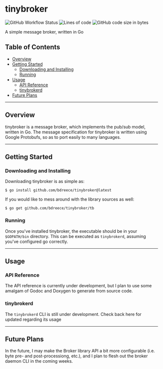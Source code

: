 # tinybroker

![GitHub Workflow Status](https://img.shields.io/github/workflow/status/bdreece/tinybroker/Go)
![Lines of code](https://img.shields.io/tokei/lines/github/bdreece/tinybroker)
![GitHub code size in bytes](https://img.shields.io/github/languages/code-size/bdreece/tinybroker)

A simple message broker, written in Go

## Table of Contents

- [Overview](#overview)
- [Getting Started](#getting-started)
  - [Downloading and Installing](#downloading-and-installing)
  - [Running](#running)
- [Usage](#usage)
  - [API Reference](#api-reference)
  - [tinybrokerd](#tinybrokerd)
- [Future Plans](#future-plans)

---

## Overview

tinybroker is a message broker, which implements the pub/sub model, written in Go. The message specification for tinybroker is written using Google Protobufs, so as to port easily to many languages.

---

## Getting Started

### Downloading and Installing

Downloading tinybroker is as simple as:

```console
$ go install github.com/bdreece/tinybroker@latest
```

If you would like to mess around with the library sources as well:

```console
$ go get github.com/bdreece/tinybroker/tb
```

### Running

Once you've installed tinybroker, the executable should be in your `$GOPATH/bin` directory. This can be executed as `tinybrokerd`, assuming you've configured go correctly.

---

## Usage

### API Reference

The API reference is currently under development, but I plan to use some amalgam of Godoc and Doxygen to generate from source code.

### tinybrokerd

The `tinybrokerd` CLI is still under development. Check back here for updated regarding its usage

---

## Future Plans

In the future, I may make the Broker library API a bit more configurable (i.e. byte pre- and post-processiong, etc.), and I plan to flesh out the broker daemon CLI in the coming weeks.
